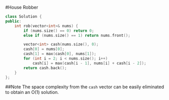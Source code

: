 #House Robber
```C++
class Solution {
public:
    int rob(vector<int>& nums) {
        if (nums.size() == 0) return 0;
        else if (nums.size() == 1) return nums.front();

        vector<int> cash(nums.size(), 0);
        cash[0] = nums[0];
        cash[1] = max(cash[0], nums[1]);
        for (int i = 2; i < nums.size(); i++)
            cash[i] = max(cash[i - 1], nums[i] + cash[i - 2]);
        return cash.back();
    }
};
```
##Note
The space complexity from the `cash` vector can be easily eliminated to obtain an O(1) solution.